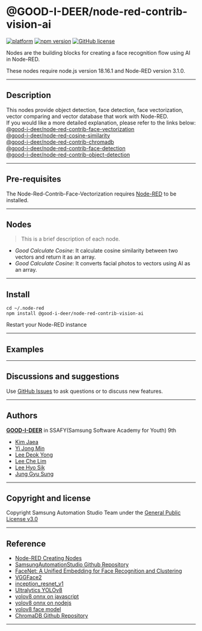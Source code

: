 # @GOOD-I-DEER/node-red-contrib-vision-ai

[![platform](https://img.shields.io/badge/platform-Node--RED-red)](https://nodered.org)
[![npm version](https://badge.fury.io/js/@good-i-deer%2Fnode-red-contrib-vision-ai.svg)](https://badge.fury.io/js/@good-i-deer%2Fnode-red-contrib-vision-ai)
[![GitHub license](https://img.shields.io/github/license/GOOD-I-DEER/node-red-contrib-vision-ai)](https://github.com/GOOD-I-DEER/node-red-contrib-vision-ai/blob/main/LICENSE)

Nodes are the building blocks for creating a face recognition flow using AI in Node-RED.

These nodes require node.js version 18.16.1 and Node-RED version 3.1.0.

<hr>

## Description

This nodes provide object detection, face detection, face vectorization, vector comparing and vector database that work with Node-RED.  
If you would like a more detailed explanation, please refer to the links below:  
[@good-i-deer/node-red-contrib-face-vectorization](https://www.npmjs.com/package/@good-i-deer/node-red-contrib-face-vectorization)  
[@good-i-deer/node-red-cosine-similarity](https://www.npmjs.com/package/@good-i-deer/node-red-contrib-cosine-similarity)  
[@good-i-deer/node-red-contrib-chromadb](https://www.npmjs.com/package/@good-i-deer/node-red-contrib-chromadb)  
[@good-i-deer/node-red-contrib-face-detection](https://www.npmjs.com/package/@good-i-deer/node-red-contrib-face-detection)  
[@good-i-deer/node-red-contrib-object-detection](https://www.npmjs.com/package/@good-i-deer/node-red-contrib-object-detection)

<hr>

## Pre-requisites

The Node-Red-Contrib-Face-Vectorization requires [Node-RED](https://nodered.org) to be installed.

<hr>

## Nodes

> This is a brief description of each node.

- _Good Calculate Cosine_: It calculate cosine similarity between two vectors and return it as an array.
- _Good Calculate Cosine_: It converts facial photos to vectors using AI as an array.
<hr>

## Install

```
cd ~/.node-red
npm install @good-i-deer/node-red-contrib-vision-ai
```

Restart your Node-RED instance

<hr>

## Examples

<hr>

## Discussions and suggestions

Use [GitHub Issues](https://github.com/GOOD-I-DEER/node-red-contrib-vision-ai/issues) to ask questions or to discuss new features.

<hr>

## Authors

[**GOOD-I-DEER**](https://github.com/GOOD-I-DEER) in SSAFY(Samsung Software Academy for Youth) 9th

- [Kim Jaea](https://github.com/kimjaea)
- [Yi Jong Min](https://github.com/chickennight)
- [Lee Deok Yong](https://github.com/Gitgloo)
- [Lee Che Lim](https://github.com/leecr1215)
- [Lee Hyo Sik](https://github.com/hy06ix)
- [Jung Gyu Sung](https://github.com/ramaking)
<hr>

## Copyright and license

Copyright Samsung Automation Studio Team under the [General Public License v3.0](https://www.gnu.org/licenses/gpl-3.0)

<hr>

## Reference

- [Node-RED Creating Nodes](https://nodered.org/docs/creating-nodes/)
- [SamsungAutomationStudio Github Repository](https://github.com/Samsung/SamsungAutomationStudio)
- [FaceNet: A Unified Embedding for Face Recognition and Clustering](https://www.cv-foundation.org/openaccess/content_cvpr_2015/papers/Schroff_FaceNet_A_Unified_2015_CVPR_paper.pdf)
- [VGGFace2](https://paperswithcode.com/dataset/vggface2-1)
- [inception_resnet_v1](https://github.com/timesler/facenet-pytorch/blob/master/models/inception_resnet_v1.py)
- [Ultralytics YOLOv8](https://docs.ultralytics.com/)
- [yolov8 onnx on javascript](https://github.com/AndreyGermanov/yolov8_onnx_javascript)
- [yolov8 onnx on nodejs](https://github.com/AndreyGermanov/yolov8_onnx_nodejs)
- [yolov8 face model](https://github.com/akanametov/yolov8-face/tree/dev#inference)
- [ChromaDB Github Repository](https://github.com/chroma-core/chroma)

<hr>
